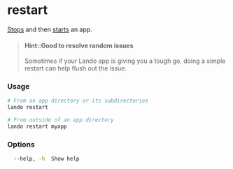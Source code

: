 restart
=======

[Stops](./stop.md) and then [starts](./start.md) an app.

> #### Hint::Good to resolve random issues
>
> Sometimes if your Lando app is giving you a tough go, doing a simple restart can help flush out the issue.

### Usage

```bash
# From an app directory or its subdirectories
lando restart

# From outside of an app directory
lando restart myapp
```

### Options

```bash
  --help, -h  Show help                                                [boolean]
```

